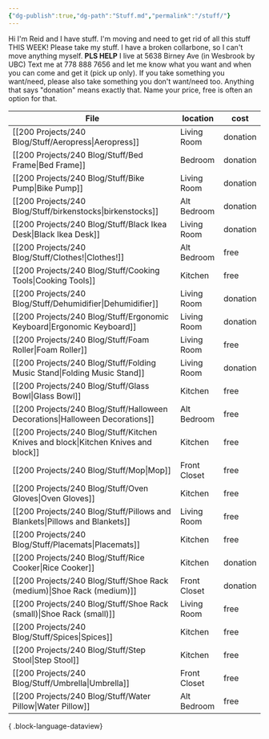 ```yaml
---
{"dg-publish":true,"dg-path":"Stuff.md","permalink":"/stuff/"}
---
```


Hi I'm Reid and I have stuff. I'm moving and need to get rid of all this stuff THIS WEEK! Please take my stuff. 
I have a broken collarbone, so I can't move anything myself. **PLS HELP**
I live at 5638 Birney Ave (in Wesbrook by UBC)
Text me at 778 888 7656 and let me know what you want and when you can come and get it (pick up only). 
If you take something you want/need, please also take something you don't want/need too. 
Anything that says "donation" means exactly that. Name your price, free is often an option for that. 


| File                                                                                  | location     | cost     |
| ------------------------------------------------------------------------------------- | ------------ | -------- |
| [[200 Projects/240 Blog/Stuff/Aeropress\|Aeropress]]                               | Living Room  | donation |
| [[200 Projects/240 Blog/Stuff/Bed Frame\|Bed Frame]]                               | Bedroom      | donation |
| [[200 Projects/240 Blog/Stuff/Bike Pump\|Bike Pump]]                               | Living Room  | donation |
| [[200 Projects/240 Blog/Stuff/birkenstocks\|birkenstocks]]                         | Alt Bedroom  | donation |
| [[200 Projects/240 Blog/Stuff/Black Ikea Desk\|Black Ikea Desk]]                   | Living Room  | donation |
| [[200 Projects/240 Blog/Stuff/Clothes!\|Clothes!]]                                 | Alt Bedroom  | free     |
| [[200 Projects/240 Blog/Stuff/Cooking Tools\|Cooking Tools]]                       | Kitchen      | free     |
| [[200 Projects/240 Blog/Stuff/Dehumidifier\|Dehumidifier]]                         | Living Room  | donation |
| [[200 Projects/240 Blog/Stuff/Ergonomic Keyboard\|Ergonomic Keyboard]]             | Living Room  | donation |
| [[200 Projects/240 Blog/Stuff/Foam Roller\|Foam Roller]]                           | Living Room  | free     |
| [[200 Projects/240 Blog/Stuff/Folding Music Stand\|Folding Music Stand]]           | Living Room  | donation |
| [[200 Projects/240 Blog/Stuff/Glass Bowl\|Glass Bowl]]                             | Kitchen      | free     |
| [[200 Projects/240 Blog/Stuff/Halloween Decorations\|Halloween Decorations]]       | Alt Bedroom  | free     |
| [[200 Projects/240 Blog/Stuff/Kitchen Knives and block\|Kitchen Knives and block]] | Kitchen      | free     |
| [[200 Projects/240 Blog/Stuff/Mop\|Mop]]                                           | Front Closet | free     |
| [[200 Projects/240 Blog/Stuff/Oven Gloves\|Oven Gloves]]                           | Kitchen      | free     |
| [[200 Projects/240 Blog/Stuff/Pillows and Blankets\|Pillows and Blankets]]         | Living Room  | free     |
| [[200 Projects/240 Blog/Stuff/Placemats\|Placemats]]                               | Kitchen      | free     |
| [[200 Projects/240 Blog/Stuff/Rice Cooker\|Rice Cooker]]                           | Kitchen      | donation |
| [[200 Projects/240 Blog/Stuff/Shoe Rack (medium)\|Shoe Rack (medium)]]             | Front Closet | donation |
| [[200 Projects/240 Blog/Stuff/Shoe Rack (small)\|Shoe Rack (small)]]               | Living Room  | free     |
| [[200 Projects/240 Blog/Stuff/Spices\|Spices]]                                     | Kitchen      | free     |
| [[200 Projects/240 Blog/Stuff/Step Stool\|Step Stool]]                             | Kitchen      | free     |
| [[200 Projects/240 Blog/Stuff/Umbrella\|Umbrella]]                                 | Front Closet | free     |
| [[200 Projects/240 Blog/Stuff/Water Pillow\|Water Pillow]]                         | Alt Bedroom  | free     |

{ .block-language-dataview}

